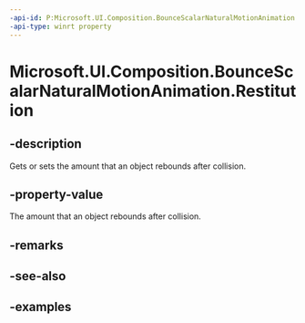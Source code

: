 ```yaml
---
-api-id: P:Microsoft.UI.Composition.BounceScalarNaturalMotionAnimation.Restitution
-api-type: winrt property
---
```


<!-- Property syntax.
public float Restitution { get;  set; }
-->

# Microsoft.UI.Composition.BounceScalarNaturalMotionAnimation.Restitution

## -description

Gets or sets the amount that an object rebounds after collision.

## -property-value

The amount that an object rebounds after collision.

## -remarks

## -see-also

## -examples

